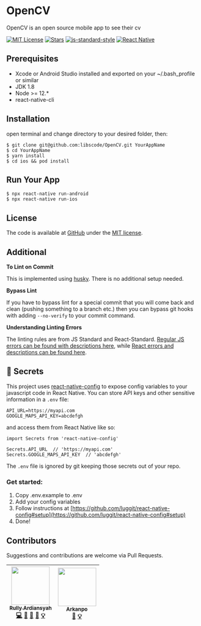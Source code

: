 #  OpenCV
OpenCV is an open source mobile app to see their cv

[![MIT License][license-image]][license-url] [![Stars][stars-image]][stars-url] [![js-standard-style][js-standard]][js-standard-url] [![React Native][package-react-native]][react-native-url]

## Prerequisites
- Xcode or Android Studio installed and exported on your ~/.bash_profile or similar
- JDK 1.8
- Node >= 12.*
- react-native-cli

## Installation
open terminal and change directory to your desired folder, then:
```
$ git clone git@github.com:libscode/OpenCV.git YourAppName
$ cd YourAppName
$ yarn install
$ cd ios && pod install
```
## Run Your App
```
$ npx react-native run-android
$ npx react-native run-ios
```
## License
The code is available at [GitHub][home] under the [MIT license][license-url].

## Additional
**To Lint on Commit**

This is implemented using [husky](https://github.com/typicode/husky). There is no additional setup needed.

**Bypass Lint**

If you have to bypass lint for a special commit that you will come back and clean (pushing something to a branch etc.) then you can bypass git hooks with adding `--no-verify` to your commit command.

**Understanding Linting Errors**

The linting rules are from JS Standard and React-Standard.  [Regular JS errors can be found with descriptions here](http://eslint.org/docs/rules/), while [React errors and descriptions can be found here](https://github.com/yannickcr/eslint-plugin-react).

## :closed_lock_with_key: Secrets

This project uses [react-native-config](https://github.com/luggit/react-native-config) to expose config variables to your javascript code in React Native. You can store API keys
and other sensitive information in a `.env` file:

```
API_URL=https://myapi.com
GOOGLE_MAPS_API_KEY=abcdefgh
```

and access them from React Native like so:

```
import Secrets from 'react-native-config'

Secrets.API_URL  // 'https://myapi.com'
Secrets.GOOGLE_MAPS_API_KEY  // 'abcdefgh'
```

The `.env` file is ignored by git keeping those secrets out of your repo.

### Get started:
1. Copy .env.example to .env
2. Add your config variables
3. Follow instructions at [https://github.com/luggit/react-native-config#setup](https://github.com/luggit/react-native-config#setup)
4. Done!

## Contributors
Suggestions and contributions are welcome via Pull Requests.
<!-- ALL-CONTRIBUTORS-LIST:START - Do not remove or modify this section -->
| [<img src="https://avatars3.githubusercontent.com/u/8052370" width="100px;"/><br /><sub><b>Rully Ardiansyah</b></sub>](https://github.com/DeVoresyah)<br />[💻](https://github.com/libscode/OpenCV/commits?author=DeVoresyah "Code") [📖](https://github.com/libscode/OpenCV/commits?author=DeVoresyah "Documentation") [💬](#question-devoresyah "Answering Questions") [👀](#review-devoresyah "Reviewed Pull Requests") [💡](#example-devoresyah "Examples") | [<img src="https://cdn.dribbble.com/users/3843915/avatars/normal/data?1563263378" width="100px;"/><br /><sub><b>Arkanpo</b></sub>](https://dribbble.com/arkanpo)<br /> [🎨](#logo-design "UI/UX Design") [💡](#concept-arkanpo "Concept") |
| :---: | :---: |
<!-- ALL-CONTRIBUTORS-LIST:END -->

[home]: https://github.com/libscode/OpenCV

[license-image]: https://img.shields.io/github/license/libscode/OpenCV.svg?style=flat
[license-url]: LICENSE

[stars-image]: https://img.shields.io/github/stars/libscode/OpenCV.svg?style=flat
[stars-url]: https://github.com/DeVoresyah/JeptureApp/stargazers

[js-standard]: https://img.shields.io/badge/code%20style-standard-brightgreen.svg?style=flat
[js-standard-url]: http://standardjs.com/

[package-react-native]: https://img.shields.io/badge/react--native-0.59.9-blue.svg?style=flat
[react-native-url]: https://github.com/facebook/react-native
